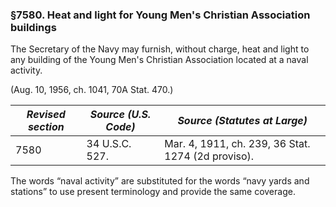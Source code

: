 ### §7580. Heat and light for Young Men's Christian Association buildings ###

The Secretary of the Navy may furnish, without charge, heat and light to any building of the Young Men's Christian Association located at a naval activity.

(Aug. 10, 1956, ch. 1041, 70A Stat. 470.)

|*Revised section*|*Source (U.S. Code)*|           *Source (Statutes at Large)*           |
|-----------------|--------------------|--------------------------------------------------|
|      7580       |   34 U.S.C. 527.   |Mar. 4, 1911, ch. 239, 36 Stat. 1274 (2d proviso).|

The words “naval activity” are substituted for the words “navy yards and stations” to use present terminology and provide the same coverage.